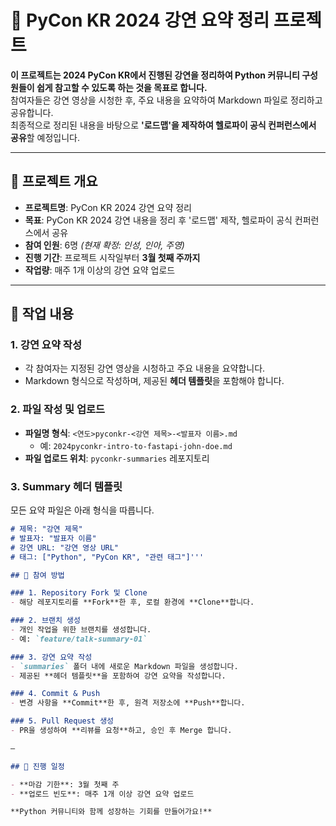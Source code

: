 # 📌 PyCon KR 2024 강연 요약 정리 프로젝트

**이 프로젝트는 2024 PyCon KR에서 진행된 강연을 정리하여 Python 커뮤니티 구성원들이 쉽게 참고할 수 있도록 하는 것을 목표로 합니다.**  
참여자들은 강연 영상을 시청한 후, 주요 내용을 요약하여 Markdown 파일로 정리하고 공유합니다.  
최종적으로 정리된 내용을 바탕으로 **'로드맵'을 제작하여 헬로파이 공식 컨퍼런스에서 공유**할 예정입니다.

---

## 📝 프로젝트 개요

- **프로젝트명**: PyCon KR 2024 강연 요약 정리
- **목표**: PyCon KR 2024 강연 내용을 정리 후 '로드맵' 제작, 헬로파이 공식 컨퍼런스에서 공유
- **참여 인원**: 6명 _(현재 확정: 인성, 인아, 주영)_
- **진행 기간**: 프로젝트 시작일부터 **3월 첫째 주까지**
- **작업량**: 매주 1개 이상의 강연 요약 업로드

---

## 📌 작업 내용

### 1. 강연 요약 작성
- 각 참여자는 지정된 강연 영상을 시청하고 주요 내용을 요약합니다.
- Markdown 형식으로 작성하며, 제공된 **헤더 템플릿**을 포함해야 합니다.

### 2. 파일 작성 및 업로드
- **파일명 형식**: `<연도>pyconkr-<강연 제목>-<발표자 이름>.md`  
  - 예: `2024pyconkr-intro-to-fastapi-john-doe.md`
- **파일 업로드 위치**: `pyconkr-summaries` 레포지토리

### 3. Summary 헤더 템플릿
모든 요약 파일은 아래 형식을 따릅니다.

```markdown
# 제목: "강연 제목"
# 발표자: "발표자 이름"
# 강연 URL: "강연 영상 URL"
# 태그: ["Python", "PyCon KR", "관련 태그"]'''

## 📂 참여 방법

### 1. Repository Fork 및 Clone
- 해당 레포지토리를 **Fork**한 후, 로컬 환경에 **Clone**합니다.

### 2. 브랜치 생성
- 개인 작업을 위한 브랜치를 생성합니다.
- 예: `feature/talk-summary-01`

### 3. 강연 요약 작성
- `summaries` 폴더 내에 새로운 Markdown 파일을 생성합니다.
- 제공된 **헤더 템플릿**을 포함하여 강연 요약을 작성합니다.

### 4. Commit & Push
- 변경 사항을 **Commit**한 후, 원격 저장소에 **Push**합니다.

### 5. Pull Request 생성
- PR을 생성하여 **리뷰를 요청**하고, 승인 후 Merge 합니다.

—

## 📅 진행 일정

- **마감 기한**: 3월 첫째 주  
- **업로드 빈도**: 매주 1개 이상 강연 요약 업로드  

**Python 커뮤니티와 함께 성장하는 기회를 만들어가요!** 
